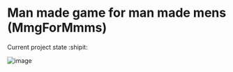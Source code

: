 # Man made game for man made mens (MmgForMmms)
Current project state :shipit:

![image](https://github.com/kiber-pacan/MmgForMmms/assets/153371235/4414e79b-0655-4932-9ec2-71004a9e7582)
